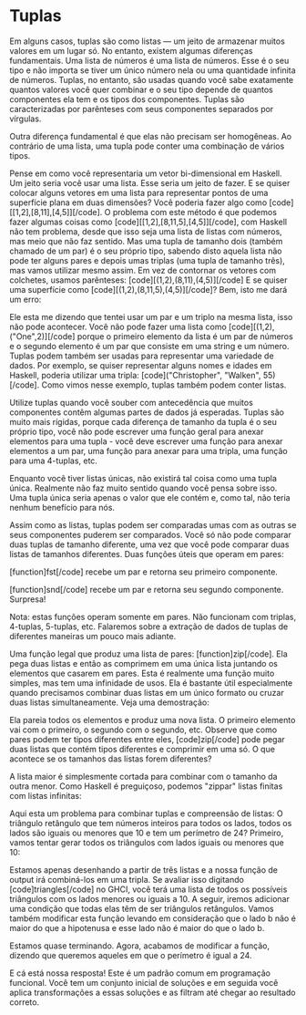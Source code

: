 Tuplas
======

Em alguns casos, tuplas são como listas &mdash; um jeito de armazenar muitos valores em um lugar só. No entanto, existem algumas diferenças fundamentais. Uma lista de números é uma lista de números. Esse é o seu tipo e não importa se tiver um único número nela ou uma quantidade infinita de números. Tuplas, no entanto, são usadas quando você sabe exatamente quantos valores você quer combinar e o seu tipo depende de quantos componentes ela tem e os tipos dos componentes. Tuplas são caracterizadas por parênteses com seus componentes separados por vírgulas.

Outra diferença fundamental é que elas não precisam ser homogêneas. Ao contrário de uma lista, uma tupla pode conter uma combinação de vários tipos.

Pense em como você representaria um vetor bi-dimensional em Haskell. Um jeito seria você usar uma lista. Esse seria um jeito de fazer. E se quiser colocar alguns vetores em uma lista para representar pontos de uma superfície plana em duas dimensões? Você poderia fazer algo como [code][[1,2],[8,11],[4,5]][/code]. O problema com este método é que podemos fazer algumas coisas como [code][[1,2],[8,11,5],[4,5]][/code], com Haskell não tem problema, desde que isso seja uma lista de listas com números, mas meio que não faz sentido. Mas uma tupla de tamanho dois (também chamado de um par) é o seu próprio tipo, sabendo disto aquela lista não pode ter alguns pares e depois umas triplas (uma tupla de tamanho três), mas vamos utilizar mesmo assim. Em vez de contornar os vetores com colchetes, usamos parênteses: [code][(1,2),(8,11),(4,5)][/code]  E se quiser uma superfície como [code][(1,2),(8,11,5),(4,5)][/code]? Bem, isto me dará um erro:

Ele esta me dizendo que tentei usar um par e um triplo na mesma lista, isso não pode acontecer. Você não pode fazer uma lista como [code][(1,2),("One",2)][/code] porque o primeiro elemento da lista é um par de números e o segundo elemento é um par que consiste em uma string e um número. Tuplas podem também ser usadas para representar uma variedade de dados. Por exemplo, se quiser representar alguns nomes e idades em Haskell, poderia utilizar uma tripla: [code]("Christopher", "Walken", 55)[/code]. Como vimos nesse exemplo, tuplas também podem conter listas.

Utilize tuplas quando você souber com antecedência que muitos componentes contêm algumas partes de dados já esperadas. Tuplas são muito mais rígidas, porque cada diferença de tamanho da tupla é o seu próprio tipo, você não pode escrever uma função geral para anexar elementos para uma tupla - você deve escrever uma função para anexar elementos a um par, uma função para anexar para uma tripla, uma função para uma 4-tuplas, etc.

Enquanto você tiver listas únicas, não existirá tal coisa como uma tupla única. Realmente não faz muito sentido quando você pensa sobre isso. Uma tupla única seria apenas o valor que ele contém e, como tal, não teria nenhum benefício para nós.

Assim como as listas, tuplas podem ser comparadas umas com as outras se seus componentes puderem ser comparados. Você só não pode comparar duas tuplas de tamanho diferente, uma vez que você pode comparar duas listas de tamanhos diferentes. Duas funções úteis que operam em pares:

[function]fst[/code] recebe um par e retorna seu primeiro componente.

[function]snd[/code] recebe um par e retorna seu segundo componente. Surpresa!

Nota: estas funções operam somente em pares. Não funcionam com triplas, 4-tuplas, 5-tuplas, etc. Falaremos sobre a extração de dados de tuplas de diferentes maneiras um pouco mais adiante.

Uma função legal que produz uma lista de pares: [function]zip[/code]. Ela pega duas listas e então as comprimem em uma única lista juntando os elementos que casarem em pares. Esta é realmente uma função muito simples, mas tem uma infinidade de usos. Ela é bastante útil especialmente quando precisamos combinar duas listas em um único formato ou cruzar duas listas simultaneamente. Veja uma demostração:

Ela pareia todos os elementos e produz uma nova lista. O primeiro elemento vai com o primeiro, o segundo com o segundo, etc. Observe que como pares podem ter tipos diferentes entre eles, [code]zip[/code] pode pegar duas listas que contém tipos diferentes e comprimir em uma só. O que acontece se os tamanhos das listas forem diferentes?

A lista maior é simplesmente cortada para combinar com o tamanho da outra menor. Como Haskell é preguiçoso, podemos "zippar" listas finitas com listas infinitas:

Aqui esta um problema para combinar tuplas e compreensão de listas: O triângulo retângulo que tem números inteiros para todos os lados, todos os lados são iguais ou menores que 10 e tem um perímetro de 24? Primeiro, vamos tentar gerar todos os triângulos com lados iguais ou menores que 10:

Estamos apenas desenhando a partir de três listas e a nossa função de output irá combiná-los em uma tripla. Se avaliar isso digitando [code]triangles[/code] no GHCI, você terá uma lista de todos os possíveis triângulos com os lados menores ou iguais a 10. A seguir, iremos adicionar uma condição que todas elas têm de ser triângulos retângulos. Vamos também modificar esta função levando em consideração que o lado b não é maior do que a hipotenusa e esse lado não é maior do que o lado b.

Estamos quase terminando. Agora, acabamos de modificar a função, dizendo que queremos aqueles em que o perímetro é igual a 24.

E cá está nossa resposta! Este é um padrão comum em programação funcional. Você tem um conjunto inicial de soluções e em seguida você aplica transformações a essas soluções e as filtram até chegar ao resultado correto.
